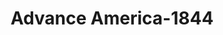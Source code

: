 ---
f_zip-code: 70003
f_state-code: LA
title: Advance America-1844
f_phone: 504-468-1880
f_city-only: Metairie
f_address: 8814 Veterans Memorial Blvd Metairie
f_location-unique-id: '1844'
slug: advance-america-1844
updated-on: '2024-05-30T13:46:58.046Z'
created-on: '2024-05-30T13:36:59.803Z'
published-on: '2024-05-30T13:54:32.469Z'
f_city-state: cms/city/metairie-la.md
f_company: cms/company/advance-america.md
f_state: cms/state/louisiana.md
layout: '[payday-loan].html'
tags: payday-loan
---